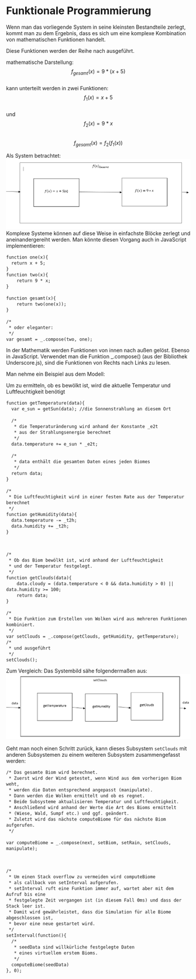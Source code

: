 # Funktionale Programmierung

Wenn man das vorliegende System in seine kleinsten Bestandteile zerlegt, kommt man zu dem Ergebnis, dass es sich um eine komplexe Kombination von mathematischen Funktionen handelt.

Diese Funktionen werden der Reihe nach ausgeführt.

mathematische Darstellung:<br/>
$$ f_{gesamt}(x) = 9 * (x+5)$$<br/>
kann unterteilt werden in zwei Funktionen:<br/>
$$f_1(x) = x + 5$$<br/>
und<br/>
$$f_2(x) = 9*x$$<br/>
$$ f_{gesamt}(x) = f_2(f_1(x))$$

Als System betrachtet:
![](gesamtsystem.PNG)
Komplexe Systeme können auf diese Weise in einfachste Blöcke zerlegt und aneinandergereiht werden. Man könnte diesen Vorgang auch in JavaScript implementieren:

    function one(x){
      return x + 5;
    }
    function two(x){
        return 9 * x;
    }
    
    function gesamt(x){
        return two(one(x));
    }
    
    /*
     * oder eleganter:
     */
    var gesamt = _.compose(two, one);

In der Mathematik werden Funktionen von innen nach außen gelöst.
Ebenso in JavaScript. Verwendet man die Funktion _.compose() (aus der Bibliothek Underscore.js), sind die Funktionen von Rechts nach Links zu lesen.


Man nehme ein Beispiel aus dem Modell:

Um zu ermitteln, ob es bewölkt ist, wird die aktuelle Temperatur und Luftfeuchtigkeit benötigt

    function getTemperature(data){
      var e_sun = getSun(data); //die Sonnenstrahlung an diesem Ort
      
      /*
       * die Temperaturänderung wird anhand der Konstante _e2t 
       * aus der Strahlungsenergie berechnet
       */
      data.temperature += e_sun * _e2t;
      
      /*
       * data enthält die gesamten Daten eines jeden Biomes
       */
      return data;
    }
    
    /*
     * Die Luftfeuchtigkeit wird in einer festen Rate aus der Temperatur berechnet
     */
    function getHumidity(data){
      data.temperature -= _t2h;
      data.humidity += _t2h;
    }
<br/>

    
    /*
     * Ob das Biom bewölkt ist, wird anhand der Luftfeuchtigkeit 
     * und der Temperatur festgelegt.
     */
    function getClouds(data){
        data.cloudy = (data.temperature < 0 && data.humidity > 0) || data.humidity >= 100;
        return data;
    }
    
    /*
     * Die Funktion zum Erstellen von Wolken wird aus mehreren Funktionen kombiniert.
     */
    var setClouds = _.compose(getClouds, getHumidity, getTemperature);
    /*
     * und ausgeführt
     */
    setClouds();
    
    
Zum Vergleich: Das Systembild sähe folgendermaßen aus:
![](setClouds.PNG)

Geht man noch einen Schritt zurück, kann dieses Subsystem `setClouds` mit anderen Subsystemen zu einem weiteren Subsystem zusammengefasst werden:

    /* Das gesamte Biom wird berechnet. 
     * Zuerst wird der Wind getestet, wenn Wind aus dem vorherigen Biom weht, 
     * werden die Daten entsprechend angepasst (manipulate). 
     * Dann werden die Wolken ermittelt und ob es regnet. 
     * Beide Subsysteme aktualisieren Temperatur und Luftfeuchtigkeit. 
     * Anschließend wird anhand der Werte die Art des Bioms ermittelt 
     * (Wiese, Wald, Sumpf etc.) und ggf. geändert.
     * Zuletzt wird das nächste computeBiome für das nächste Biom aufgerufen.
     */
    
    var computeBiome = _.compose(next, setBiom, setRain, setClouds, manipulate);
    
<br/>

    /*
     * Um einen Stack overflow zu vermeiden wird computeBiome 
     * als callback von setInterval aufgerufen. 
     * setInterval ruft eine Funktion immer auf, wartet aber mit dem Aufruf bis eine
     * festgelegte Zeit vergangen ist (in diesem Fall 0ms) und dass der Stack leer ist.
     * Damit wird gewährleistet, dass die Simulation für alle Biome abgeschlossen ist, 
     * bevor eine neue gestartet wird.
     */
    setInterval(function(){
      /*
       * seedData sind willkürliche festgelegte Daten 
       * eines virtuellem erstem Bioms.
       */
      computeBiome(seedData)
    }, 0);

    